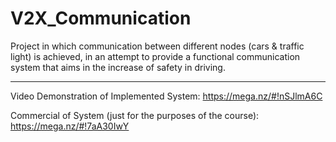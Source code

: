 # V2X_Communication
Project in which communication between different nodes (cars & traffic light) is achieved, in an attempt to provide a functional communication
system that aims in the increase of safety in driving.

--------------------------------------------------------------
Video Demonstration of Implemented System:
https://mega.nz/#!nSJlmA6C

Commercial of System (just for the purposes of the course):
https://mega.nz/#!7aA30IwY
